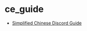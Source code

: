 # ce_guide

- [Simplified Chinese Discord Guide](https://github.com/Kaoffie/ce_guide/wiki/%E5%A6%82%E4%BD%95%E4%BD%BF%E7%94%A8-Discord-%3F)
